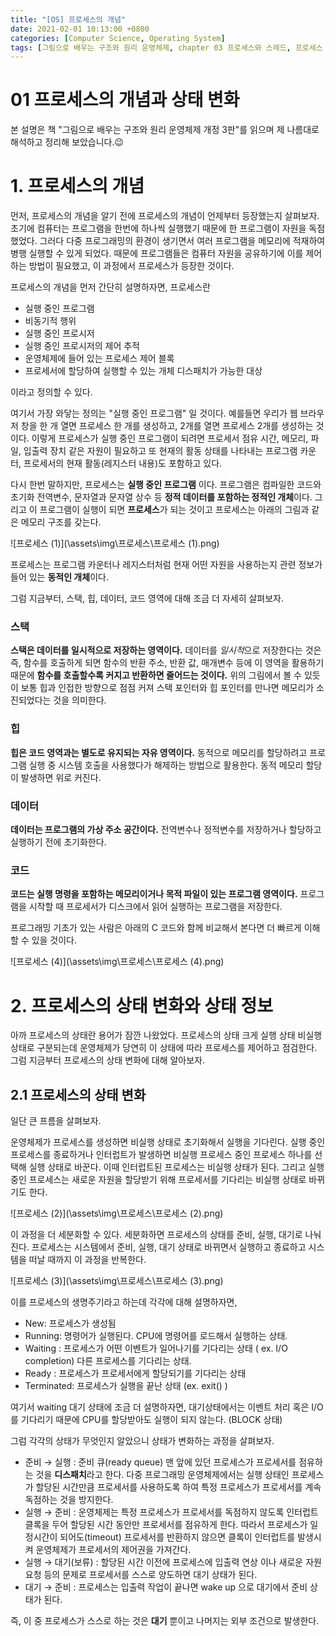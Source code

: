 ```yaml
---
title: "[OS] 프로세스의 개념"
date: 2021-02-01 10:13:00 +0800
categories: [Computer Science, Operating System]
tags: [그림으로 배우는 구조와 원리 운영체제, chapter 03 프로세스와 스레드, 프로세스 생명주기, 프로세스, 프로세스 개념, 프로세스 구조, 프로세스 메모리 구조, 프로세스 상태] 
---
```




# 01 프로세스의 개념과 상태 변화

본 설명은 책 "그림으로 배우는 구조와 원리 운영체제 개정 3판"를 읽으며 제 나름대로 해석하고 정리해 보았습니다.😉

# 1. 프로세스의 개념

먼저, 프로세스의 개념을 알기 전에 프로세스의 개념이 언제부터 등장했는지 살펴보자. 초기에 컴퓨터는 프로그램을 한번에 하나씩 실행했기 때문에 한 프로그램이 자원을 독점했었다. 그러다 다중 프로그래밍의 환경이 생기면서 여러 프로그램을 메모리에 적재하여 병행 실행할 수 있게 되었다. 때문에 프로그램들은 컴퓨터 자원을 공유하기에 이를 제어하는 방법이 필요했고, 이 과정에서 프로세스가 등장한 것이다.

프로세스의 개념을 먼저 간단히 설명하자면, 프로세스란

- 실행 중인 프로그램
- 비동기적 행위
- 실행 중인 프로시저
- 실행 중인 프로시저의 제어 추적
- 운영체제에 들어 있는 프로세스 제어 블록
- 프로세서에 할당하여 실행할 수 있는 개체 디스패치가 가능한 대상

이라고 정의할 수 있다. 

여기서 가장 와닿는 정의는 "실행 중인 프로그램" 일 것이다. 예를들면 우리가 웹 브라우저 창을 한 개 열면 프로세스 한 개를 생성하고, 2개를 열면 프로세스 2개를 생성하는 것이다. 이렇게 프로세스가 실행 중인 프로그램이 되려면 프로세서 점유 시간, 메모리, 파일, 입출력 장치 같은 자원이 필요하고 또 현재의 활동 상태를 나타내는 프로그램 카운터, 프로세서의 현재 활동(레지스터 내용)도 포함하고 있다.

다시 한번 말하지만, 프로세스는 **실행 중인 프로그램** 이다. 프로그램은 컴파일한 코드와 초기화 전역변수, 문자열과 문자열 상수 등 **정적 데이터를 포함하는 정적인 개체**이다. 그리고 이 프로그램이 실행이 되면 **프로세스**가 되는 것이고 프로세스는 아래의 그림과 같은 메모리 구조를 갖는다.

![프로세스 (1)](\assets\img\프로세스\프로세스 (1).png)

프로세스는 프로그램 카운터나 레지스터처럼 현재 어떤 자원을 사용하는지 관련 정보가 들어 있는 **동적인 개체**이다.

그럼 지금부터, 스택, 힙, 데이터, 코드 영역에 대해 조금 더 자세히 살펴보자.

### 스택

**스택은 데이터를 일시적으로 저장하는 영역이다.** 데이터를 *일시적*으로 저장한다는 것은 즉, 함수를 호출하게 되면 함수의 반환 주소, 반환 값, 매개변수 등에 이 영역을 활용하기 때문에 **함수를 호출할수록 커지고 반환하면 줄어드는 것이다.** 위의 그림에서 볼 수 있듯이 보통 힙과 인접한 방향으로 점점 커져 스택 포인터와 힙 포인터를 만나면 메모리가 소진되었다는 것을 의미한다.

### 힙

**힙은 코드 영역과는 별도로 유지되는 자유 영역이다.** 동적으로 메모리를 할당하려고 프로그램 실행 중 시스템 호출을 사용했다가 해제하는 방법으로 활용한다. 동적 메모리 할당이 발생하면 위로 커진다.

### 데이터

**데이터는 프로그램의 가상 주소 공간이다.** 전역변수나 정적변수를 저장하거나 할당하고 실행하기 전에 초기화한다.

### 코드

**코드는 실행 명령을 포함하는 메모리이거나 목적 파일이 있는 프로그램 영역이다.** 프로그램을 시작할 때 프로세서가 디스크에서 읽어 실행하는 프로그램을 저장한다.

프로그래밍 기초가 있는 사람은 아래의 C 코드와 함께 비교해서 본다면 더 빠르게 이해할 수 있을 것이다.

![프로세스 (4)](\assets\img\프로세스\프로세스 (4).png)

# 2. 프로세스의 상태 변화와 상태 정보

아까 프로세스의 상태란 용어가 잠깐 나왔었다. 프로세스의 상태 크게 실행 상태 비실행 상태로 구분되는데 운영체제가 당연히 이 상태에 따라 프로세스를 제어하고 점검한다. 그럼 지금부터 프로세스의 상태 변화에 대해 알아보자.

## 2.1 프로세스의 상태 변화

일단 큰 프름을 살펴보자.

운영체제가 프로세스를 생성하면 비실행 상태로 초기화해서 실행을 기다린다. 실행 중인 프로세스를 종료하거나 인터럽트가 발생하면 비실행 프로세스 중인 프로세스 하나를 선택해 실행 상태로 바꾼다. 이때 인터럽트된 프로세스는 비실행 상태가 된다. 그리고 실행 중인 프로세스는 새로운 자원을 할당받기 위해 프로세서를 기다리는 비실행 상태로 바뀌기도 한다.

![프로세스 (2)](\assets\img\프로세스\프로세스 (2).png)

이 과정을 더 세분화할 수 있다. 세분화하면 프로세스의 상태를 준비, 실행, 대기로 나눠진다. 프로세스는 시스템에서 준비, 실행, 대기 상태로 바뀌면서 실행하고 종료하고 시스템을 떠날 때까지 이 과정을 반복한다.

![프로세스 (3)](\assets\img\프로세스\프로세스 (3).png)

이를 프로세스의 생명주기라고 하는데 각각에 대해 설명하자면,

- New: 프로세스가 생성됨
- Running: 명령어가 실행된다. CPU에 명령어를 로드해서 실행하는 상태.
- Waiting : 프로세스가 어떤 이벤트가 일어나기를 기다리는 상태 ( ex. I/O completion) 다른 프로세스를 기다리는 상태.
- Ready : 프로세스가 프로세서에게 할당되기를 기다리는 상태
- Terminated: 프로세스가 실행을 끝난 상태 (ex. exit() )

여기서 waiting 대기 상태에 조금 더 설명하자면, 대기상태에서는 이벤트 처리 혹은 I/O를 기다리기 때문에 CPU를 할당받아도 실행이 되지 않는다. (BLOCK 상태)

그럼 각각의 상태가 무엇인지 알았으니 상태가 변화하는 과정을 살펴보자.

- 준비 → 실행 : 준비 큐(ready queue) 맨 앞에 있던 프로세스가 프로세서를 점유하는 것을 **디스패치**라고 한다. 다중 프로그래밍 운영체제에서는 실행 상태인 프로세스가 할당된 시간만큼 프로세서를 사용하도록 하여 특정 프로세스가 프로세서를 계속 독점하는 것을 방지한다.
- 실행 → 준비 : 운영체제는 특정 프로세스가 프로세서를 독점하지 않도록 인터럽트 클록을 두어 할당된 시간 동안만 프로세서를 점유하게 한다. 따라서 프로세스가 일정시간이 되어도(timeout) 프로세서를 반환하지 않으면 클록이 인터럽트를 발생시켜 운영체제가 프로세서의 제어권을 가져간다.
- 실행 → 대기(보류) : 할당된 시간 이전에 프로세스에 입출력 연상 이나 새로운 자원 요청 등의 문제로 프로세서를 스스로 양도하면 대기 상태가 된다.
- 대기 → 준비 : 프로세스는 입출력 작업이 끝나면 wake up 으로 대기에서 준비 상태가 된다.

즉, 이 중 프로세스가 스스로 하는 것은 **대기** 뿐이고 나머지는 외부 조건으로 발생한다.
